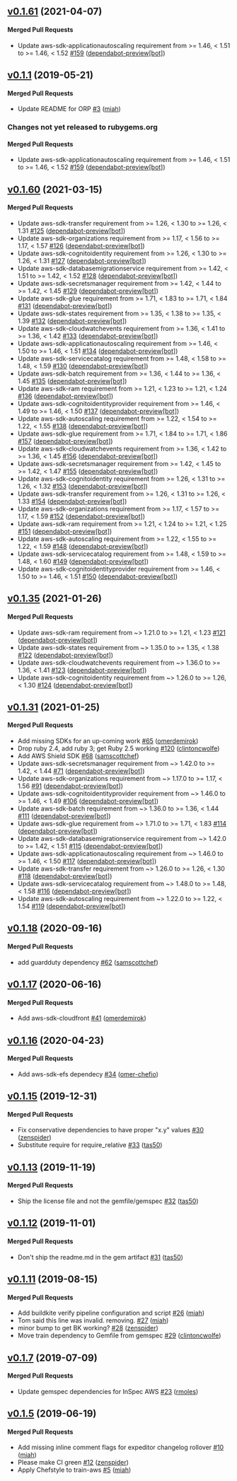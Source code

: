 <!-- latest_release 0.1.61 -->
## [v0.1.61](https://github.com/inspec/train-aws/tree/v0.1.61) (2021-04-07)

#### Merged Pull Requests
- Update aws-sdk-applicationautoscaling requirement from &gt;= 1.46, &lt; 1.51 to &gt;= 1.46, &lt; 1.52 [#159](https://github.com/inspec/train-aws/pull/159) ([dependabot-preview[bot]](https://github.com/dependabot-preview[bot]))
<!-- latest_release -->

## [v0.1.1](https://github.com/inspec/train-aws/tree/v0.1.1) (2019-05-21)

#### Merged Pull Requests
- Update README for ORP [#3](https://github.com/inspec/train-aws/pull/3) ([miah](https://github.com/miah))

<!-- release_rollup since=0.1.60 -->
### Changes not yet released to rubygems.org

#### Merged Pull Requests
- Update aws-sdk-applicationautoscaling requirement from &gt;= 1.46, &lt; 1.51 to &gt;= 1.46, &lt; 1.52 [#159](https://github.com/inspec/train-aws/pull/159) ([dependabot-preview[bot]](https://github.com/dependabot-preview[bot])) <!-- 0.1.61 -->
<!-- release_rollup -->

<!-- latest_stable_release -->
## [v0.1.60](https://github.com/inspec/train-aws/tree/v0.1.60) (2021-03-15)

#### Merged Pull Requests
- Update aws-sdk-transfer requirement from &gt;= 1.26, &lt; 1.30 to &gt;= 1.26, &lt; 1.31 [#125](https://github.com/inspec/train-aws/pull/125) ([dependabot-preview[bot]](https://github.com/dependabot-preview[bot]))
- Update aws-sdk-organizations requirement from &gt;= 1.17, &lt; 1.56 to &gt;= 1.17, &lt; 1.57 [#126](https://github.com/inspec/train-aws/pull/126) ([dependabot-preview[bot]](https://github.com/dependabot-preview[bot]))
- Update aws-sdk-cognitoidentity requirement from &gt;= 1.26, &lt; 1.30 to &gt;= 1.26, &lt; 1.31 [#127](https://github.com/inspec/train-aws/pull/127) ([dependabot-preview[bot]](https://github.com/dependabot-preview[bot]))
- Update aws-sdk-databasemigrationservice requirement from &gt;= 1.42, &lt; 1.51 to &gt;= 1.42, &lt; 1.52 [#128](https://github.com/inspec/train-aws/pull/128) ([dependabot-preview[bot]](https://github.com/dependabot-preview[bot]))
- Update aws-sdk-secretsmanager requirement from &gt;= 1.42, &lt; 1.44 to &gt;= 1.42, &lt; 1.45 [#129](https://github.com/inspec/train-aws/pull/129) ([dependabot-preview[bot]](https://github.com/dependabot-preview[bot]))
- Update aws-sdk-glue requirement from &gt;= 1.71, &lt; 1.83 to &gt;= 1.71, &lt; 1.84 [#131](https://github.com/inspec/train-aws/pull/131) ([dependabot-preview[bot]](https://github.com/dependabot-preview[bot]))
- Update aws-sdk-states requirement from &gt;= 1.35, &lt; 1.38 to &gt;= 1.35, &lt; 1.39 [#132](https://github.com/inspec/train-aws/pull/132) ([dependabot-preview[bot]](https://github.com/dependabot-preview[bot]))
- Update aws-sdk-cloudwatchevents requirement from &gt;= 1.36, &lt; 1.41 to &gt;= 1.36, &lt; 1.42 [#133](https://github.com/inspec/train-aws/pull/133) ([dependabot-preview[bot]](https://github.com/dependabot-preview[bot]))
- Update aws-sdk-applicationautoscaling requirement from &gt;= 1.46, &lt; 1.50 to &gt;= 1.46, &lt; 1.51 [#134](https://github.com/inspec/train-aws/pull/134) ([dependabot-preview[bot]](https://github.com/dependabot-preview[bot]))
- Update aws-sdk-servicecatalog requirement from &gt;= 1.48, &lt; 1.58 to &gt;= 1.48, &lt; 1.59 [#130](https://github.com/inspec/train-aws/pull/130) ([dependabot-preview[bot]](https://github.com/dependabot-preview[bot]))
- Update aws-sdk-batch requirement from &gt;= 1.36, &lt; 1.44 to &gt;= 1.36, &lt; 1.45 [#135](https://github.com/inspec/train-aws/pull/135) ([dependabot-preview[bot]](https://github.com/dependabot-preview[bot]))
- Update aws-sdk-ram requirement from &gt;= 1.21, &lt; 1.23 to &gt;= 1.21, &lt; 1.24 [#136](https://github.com/inspec/train-aws/pull/136) ([dependabot-preview[bot]](https://github.com/dependabot-preview[bot]))
- Update aws-sdk-cognitoidentityprovider requirement from &gt;= 1.46, &lt; 1.49 to &gt;= 1.46, &lt; 1.50 [#137](https://github.com/inspec/train-aws/pull/137) ([dependabot-preview[bot]](https://github.com/dependabot-preview[bot]))
- Update aws-sdk-autoscaling requirement from &gt;= 1.22, &lt; 1.54 to &gt;= 1.22, &lt; 1.55 [#138](https://github.com/inspec/train-aws/pull/138) ([dependabot-preview[bot]](https://github.com/dependabot-preview[bot]))
- Update aws-sdk-glue requirement from &gt;= 1.71, &lt; 1.84 to &gt;= 1.71, &lt; 1.86 [#157](https://github.com/inspec/train-aws/pull/157) ([dependabot-preview[bot]](https://github.com/dependabot-preview[bot]))
- Update aws-sdk-cloudwatchevents requirement from &gt;= 1.36, &lt; 1.42 to &gt;= 1.36, &lt; 1.45 [#156](https://github.com/inspec/train-aws/pull/156) ([dependabot-preview[bot]](https://github.com/dependabot-preview[bot]))
- Update aws-sdk-secretsmanager requirement from &gt;= 1.42, &lt; 1.45 to &gt;= 1.42, &lt; 1.47 [#155](https://github.com/inspec/train-aws/pull/155) ([dependabot-preview[bot]](https://github.com/dependabot-preview[bot]))
- Update aws-sdk-cognitoidentity requirement from &gt;= 1.26, &lt; 1.31 to &gt;= 1.26, &lt; 1.32 [#153](https://github.com/inspec/train-aws/pull/153) ([dependabot-preview[bot]](https://github.com/dependabot-preview[bot]))
- Update aws-sdk-transfer requirement from &gt;= 1.26, &lt; 1.31 to &gt;= 1.26, &lt; 1.33 [#154](https://github.com/inspec/train-aws/pull/154) ([dependabot-preview[bot]](https://github.com/dependabot-preview[bot]))
- Update aws-sdk-organizations requirement from &gt;= 1.17, &lt; 1.57 to &gt;= 1.17, &lt; 1.59 [#152](https://github.com/inspec/train-aws/pull/152) ([dependabot-preview[bot]](https://github.com/dependabot-preview[bot]))
- Update aws-sdk-ram requirement from &gt;= 1.21, &lt; 1.24 to &gt;= 1.21, &lt; 1.25 [#151](https://github.com/inspec/train-aws/pull/151) ([dependabot-preview[bot]](https://github.com/dependabot-preview[bot]))
- Update aws-sdk-autoscaling requirement from &gt;= 1.22, &lt; 1.55 to &gt;= 1.22, &lt; 1.59 [#148](https://github.com/inspec/train-aws/pull/148) ([dependabot-preview[bot]](https://github.com/dependabot-preview[bot]))
- Update aws-sdk-servicecatalog requirement from &gt;= 1.48, &lt; 1.59 to &gt;= 1.48, &lt; 1.60 [#149](https://github.com/inspec/train-aws/pull/149) ([dependabot-preview[bot]](https://github.com/dependabot-preview[bot]))
- Update aws-sdk-cognitoidentityprovider requirement from &gt;= 1.46, &lt; 1.50 to &gt;= 1.46, &lt; 1.51 [#150](https://github.com/inspec/train-aws/pull/150) ([dependabot-preview[bot]](https://github.com/dependabot-preview[bot]))
<!-- latest_stable_release -->

## [v0.1.35](https://github.com/inspec/train-aws/tree/v0.1.35) (2021-01-26)

#### Merged Pull Requests
- Update aws-sdk-ram requirement from ~&gt; 1.21.0 to &gt;= 1.21, &lt; 1.23 [#121](https://github.com/inspec/train-aws/pull/121) ([dependabot-preview[bot]](https://github.com/dependabot-preview[bot]))
- Update aws-sdk-states requirement from ~&gt; 1.35.0 to &gt;= 1.35, &lt; 1.38 [#122](https://github.com/inspec/train-aws/pull/122) ([dependabot-preview[bot]](https://github.com/dependabot-preview[bot]))
- Update aws-sdk-cloudwatchevents requirement from ~&gt; 1.36.0 to &gt;= 1.36, &lt; 1.41 [#123](https://github.com/inspec/train-aws/pull/123) ([dependabot-preview[bot]](https://github.com/dependabot-preview[bot]))
- Update aws-sdk-cognitoidentity requirement from ~&gt; 1.26.0 to &gt;= 1.26, &lt; 1.30 [#124](https://github.com/inspec/train-aws/pull/124) ([dependabot-preview[bot]](https://github.com/dependabot-preview[bot]))

## [v0.1.31](https://github.com/inspec/train-aws/tree/v0.1.31) (2021-01-25)

#### Merged Pull Requests
- Add missing SDKs for an up-coming work [#65](https://github.com/inspec/train-aws/pull/65) ([omerdemirok](https://github.com/omerdemirok))
- Drop ruby 2.4, add ruby 3; get Ruby 2.5 working [#120](https://github.com/inspec/train-aws/pull/120) ([clintoncwolfe](https://github.com/clintoncwolfe))
- Add AWS Shield SDK [#68](https://github.com/inspec/train-aws/pull/68) ([samscottchef](https://github.com/samscottchef))
- Update aws-sdk-secretsmanager requirement from ~&gt; 1.42.0 to &gt;= 1.42, &lt; 1.44 [#71](https://github.com/inspec/train-aws/pull/71) ([dependabot-preview[bot]](https://github.com/dependabot-preview[bot]))
- Update aws-sdk-organizations requirement from ~&gt; 1.17.0 to &gt;= 1.17, &lt; 1.56 [#91](https://github.com/inspec/train-aws/pull/91) ([dependabot-preview[bot]](https://github.com/dependabot-preview[bot]))
- Update aws-sdk-cognitoidentityprovider requirement from ~&gt; 1.46.0 to &gt;= 1.46, &lt; 1.49 [#106](https://github.com/inspec/train-aws/pull/106) ([dependabot-preview[bot]](https://github.com/dependabot-preview[bot]))
- Update aws-sdk-batch requirement from ~&gt; 1.36.0 to &gt;= 1.36, &lt; 1.44 [#111](https://github.com/inspec/train-aws/pull/111) ([dependabot-preview[bot]](https://github.com/dependabot-preview[bot]))
- Update aws-sdk-glue requirement from ~&gt; 1.71.0 to &gt;= 1.71, &lt; 1.83 [#114](https://github.com/inspec/train-aws/pull/114) ([dependabot-preview[bot]](https://github.com/dependabot-preview[bot]))
- Update aws-sdk-databasemigrationservice requirement from ~&gt; 1.42.0 to &gt;= 1.42, &lt; 1.51 [#115](https://github.com/inspec/train-aws/pull/115) ([dependabot-preview[bot]](https://github.com/dependabot-preview[bot]))
- Update aws-sdk-applicationautoscaling requirement from ~&gt; 1.46.0 to &gt;= 1.46, &lt; 1.50 [#117](https://github.com/inspec/train-aws/pull/117) ([dependabot-preview[bot]](https://github.com/dependabot-preview[bot]))
- Update aws-sdk-transfer requirement from ~&gt; 1.26.0 to &gt;= 1.26, &lt; 1.30 [#118](https://github.com/inspec/train-aws/pull/118) ([dependabot-preview[bot]](https://github.com/dependabot-preview[bot]))
- Update aws-sdk-servicecatalog requirement from ~&gt; 1.48.0 to &gt;= 1.48, &lt; 1.58 [#116](https://github.com/inspec/train-aws/pull/116) ([dependabot-preview[bot]](https://github.com/dependabot-preview[bot]))
- Update aws-sdk-autoscaling requirement from ~&gt; 1.22.0 to &gt;= 1.22, &lt; 1.54 [#119](https://github.com/inspec/train-aws/pull/119) ([dependabot-preview[bot]](https://github.com/dependabot-preview[bot]))

## [v0.1.18](https://github.com/inspec/train-aws/tree/v0.1.18) (2020-09-16)

#### Merged Pull Requests
- add guardduty dependency [#62](https://github.com/inspec/train-aws/pull/62) ([samscottchef](https://github.com/samscottchef))

## [v0.1.17](https://github.com/inspec/train-aws/tree/v0.1.17) (2020-06-16)

#### Merged Pull Requests
- Add aws-sdk-cloudfront [#41](https://github.com/inspec/train-aws/pull/41) ([omerdemirok](https://github.com/omerdemirok))

## [v0.1.16](https://github.com/inspec/train-aws/tree/v0.1.16) (2020-04-23)

#### Merged Pull Requests
- Add aws-sdk-efs dependecy [#34](https://github.com/inspec/train-aws/pull/34) ([omer-chefio](https://github.com/omer-chefio))

## [v0.1.15](https://github.com/inspec/train-aws/tree/v0.1.15) (2019-12-31)

#### Merged Pull Requests
- Fix conservative dependencies to have proper &quot;x.y&quot; values [#30](https://github.com/inspec/train-aws/pull/30) ([zenspider](https://github.com/zenspider))
- Substitute require for require_relative [#33](https://github.com/inspec/train-aws/pull/33) ([tas50](https://github.com/tas50))

## [v0.1.13](https://github.com/inspec/train-aws/tree/v0.1.13) (2019-11-19)

#### Merged Pull Requests
- Ship the license file and not the gemfile/gemspec [#32](https://github.com/inspec/train-aws/pull/32) ([tas50](https://github.com/tas50))

## [v0.1.12](https://github.com/inspec/train-aws/tree/v0.1.12) (2019-11-01)

#### Merged Pull Requests
- Don&#39;t ship the readme.md in the gem artifact [#31](https://github.com/inspec/train-aws/pull/31) ([tas50](https://github.com/tas50))

## [v0.1.11](https://github.com/inspec/train-aws/tree/v0.1.11) (2019-08-15)

#### Merged Pull Requests
- Add buildkite verify pipeline configuration and script [#26](https://github.com/inspec/train-aws/pull/26) ([miah](https://github.com/miah))
- Tom said this line was invalid. removing. [#27](https://github.com/inspec/train-aws/pull/27) ([miah](https://github.com/miah))
- minor bump to get BK working? [#28](https://github.com/inspec/train-aws/pull/28) ([zenspider](https://github.com/zenspider))
- Move train dependency to Gemfile from gemspec [#29](https://github.com/inspec/train-aws/pull/29) ([clintoncwolfe](https://github.com/clintoncwolfe))

## [v0.1.7](https://github.com/inspec/train-aws/tree/v0.1.7) (2019-07-09)

#### Merged Pull Requests
- Update gemspec dependencies for InSpec AWS [#23](https://github.com/inspec/train-aws/pull/23) ([rmoles](https://github.com/rmoles))

## [v0.1.5](https://github.com/inspec/train-aws/tree/v0.1.5) (2019-06-19)

#### Merged Pull Requests
- Add missing inline comment flags for expeditor changelog rollover [#10](https://github.com/inspec/train-aws/pull/10) ([miah](https://github.com/miah))
- Please make CI green [#12](https://github.com/inspec/train-aws/pull/12) ([zenspider](https://github.com/zenspider))
- Apply Chefstyle to train-aws [#5](https://github.com/inspec/train-aws/pull/5) ([miah](https://github.com/miah))